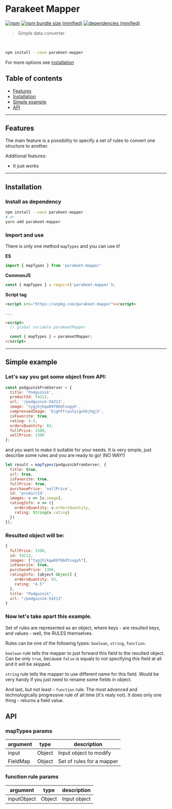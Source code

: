 # Parakeet Mapper

[![npm](https://img.shields.io/npm/v/parakeet-mapper.svg?style=flat-square)](https://www.npmjs.com/package/parakeet-mapper) 
[![npm bundle size (minified)](https://img.shields.io/bundlephobia/minzip/parakeet-mapper.svg?style=flat-square)]() [![dependencies (minified)](https://img.shields.io/badge/dependencies-none-yellow.svg?style=flat-square)]()

> Simple data converter

<br/>

```bash
npm install --save parakeet-mapper
```
For more options see [installation](#installation)

## Table of contents

- [Features](#features)
- [Installation](#installation)
- [Simple example](#simple-example)
- [API](#api)

---

## Features

The main feature is a possibility to specify a set of rules to convert one structure to another.

Additional features:

* It just works

---

## Installation

### Install as dependency

```bash
npm install --save parakeet-mapper
# or
yarn add parakeet-mapper
```

### Import and use

There is only one method `mapTypes` and you can use it!

**ES**

```js
import { mapTypes } from 'parakeet-mapper'
```

**CommonJS**

```js
const { mapTypes } = require('parakeet-mapper');
```

**Script tag**

```html
<script src="https://unpkg.com/parakeet-mapper"></script>

...

<script>
  // global variable parakeetMapper

  const { mapTypes } = parakeetMapper;
</script>
```

---

## Simple example

### Let's say you got some object from API:

```js
const podguznikFromServer = {
  title: 'Podguznik',
  productId: 54213,
  url: '/podguznik-54213',
  image: 'tygjhjkqw89786dtsugyh',
  compressedImage: 'bjghftryutyiguhkjhgjh',
  isFavorite: true,
  rating: 4.5,
  ordersQuantity: 83,
  fullPrice: 1500,
  sellPrice: 1300
};
```

and you want to make it suitable for your needs. It is very simple, just describe some rules and you are ready to go! (NO WAY!)

```js
let result = mapTypes(podguznikFromServer, {
  title: true,
  url: true,
  isFavorite: true,
  fullPrice: true,
  purchasePrice: 'sellPrice',
  id: 'productId',
  images: v => [v.image],
  ratingInfo: v => ({
    ordersQuantity: v.ordersQuantity,
    rating: String(v.rating)
  })
});
```

### Resulted object will be:

```js 
{
  fullPrice: 1500,
  id: 54213,
  images: ["tygjhjkqw89786dtsugyh"],
  isFavorite: true,
  purchasePrice: 1300,
  ratingInfo: [object Object] {
    ordersQuantity: 83,
    rating: "4.5"
  },
  title: "Podguznik",
  url: "/podguznik-54213"
}
```

### Now let's take apart this example.

Set of rules are represented as an object, where keys - are resulted keys, and values - well, the RULES themselves.

Rules can be one of the following types: `boolean`, `string`, `function`.

`boolean` rule tells the mapper to just forward this field to the resulted object. Can be only `true`, because `false` is equals to not specifying this field at all and it will be skipped.

`string` rule tells the mapper to use different name for this field. Would be very handy if you just need to rename some fields in object.

And last, but not least - `function` rule. The most advanced and technologically progressive rule of all time (it's realy not). It does only one thing - returns a field value.

## API

### mapTypes params

argument     | type          | description
-------------|---------------|--------------
input        | Object        | Input object to modify
FieldMap     | Object        | Set of rules for a mapper

### function rule params

argument     | type          | description
-------------|---------------|--------------
inputObject  | Object        | Input object
